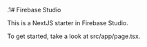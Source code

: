 .1# Firebase Studio

This is a NextJS starter in Firebase Studio.

To get started, take a look at src/app/page.tsx.
